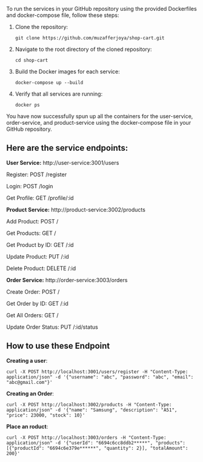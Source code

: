To run the services in your GitHub repository using the provided Dockerfiles and docker-compose file, follow these steps:

1. Clone the repository:
   ```
   git clone https://github.com/muzafferjoya/shop-cart.git
   ```

2. Navigate to the root directory of the cloned repository:
   ```
   cd shop-cart
   ```

3. Build the Docker images for each service:
   ```
   docker-compose up --build
   ```

4. Verify that all services are running:
   ```
   docker ps
   ```

You have now successfully spun up all the containers for the user-service, order-service, and product-service using the docker-compose file in your GitHub repository.

## Here are the service endpoints:

**User Service:** http://user-service:3001/users

Register: POST /register

Login: POST /login

Get Profile: GET /profile/:id


**Product Service:** http://product-service:3002/products

Add Product: POST /

Get Products: GET /

Get Product by ID: GET /:id

Update Product: PUT /:id

Delete Product: DELETE /:id

**Order Service:** http://order-service:3003/orders

Create Order: POST /

Get Order by ID: GET /:id

Get All Orders: GET /

Update Order Status: PUT /:id/status


## How to use these Endpoint

**Creating a user**:

```
curl -X POST http://localhost:3001/users/register -H "Content-Type: application/json" -d '{"username": "abc", "password": "abc", "email": "abc@gmail.com"}'
```

**Creating an Order**:

```
curl -X POST http://localhost:3002/products -H "Content-Type: application/json" -d '{"name": "Samsung", "description": "A51", "price": 23000, "stock": 10}'
```

**Place an roduct**:

```
curl -X POST http://localhost:3003/orders -H "Content-Type: application/json" -d '{"userId": "6694c6cc8ddb2*****", "products": [{"productId": "6694c6e379e******", "quantity": 2}], "totalAmount": 200}'
```
